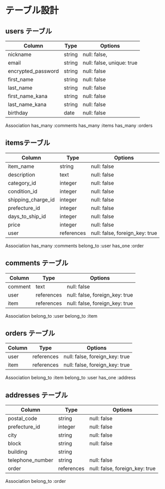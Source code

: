 # テーブル設計

## users テーブル

| Column             | Type       | Options                        |
| ------------------ | ---------- | ------------------------------ |
| nickname           | string     | null: false,                   |
| email              | string     | null: false, unique: true      |
| encrypted_password | string     | null: false                    |
| first_name         | string     | null: false                    |
| last_name          | string     | null: false                    |
| first_name_kana    | string     | null: false                    |
| last_name_kana     | string     | null: false                    |
| birthday           | date       | null: false                    |

Association
has_many :comments
has_many :items
has_many :orders

##  itemsテーブル

| Column             | Type       | Options                        |
| ------------------ | ---------- | ------------------------------ |
| item_name          | string     | null: false                    |
| description        | text       | null: false                    |
| category_id        | integer    | null: false                    |
| condition_id       | integer    | null: false                    |
| shipping_charge_id | integer    | null: false                    |
| prefecture_id      | integer    | null: false                    |
| days_to_ship_id    | integer    | null: false                    |
| price              | integer    | null: false                    |
| user               | references | null: false, foreign_key: true |

Association
has_many :comments
belong_to :user
has_one :order

## comments テーブル

| Column             | Type       | Options                        |
| ------------------ | ---------- | ------------------------------ |
| comment            | text       | null: false                    |
| user               | references | null: false, foreign_key: true |
| item               | references | null: false, foreign_key: true |

Association
belong_to :user
belong_to :item

## orders テーブル

| Column             | Type       | Options                        |
| ------------------ | ---------- | ------------------------------ |
| user               | references | null: false, foreign_key: true |
| item               | references | null: false, foreign_key: true |

Association
belong_to :item
belong_to :user
has_one :address

## addresses テーブル

| Column             | Type       | Options                        |
| ------------------ | ---------- | ------------------------------ |
| postal_code        | string     | null: false                    |
| prefecture_id      | integer    | null: false                    |
| city               | string     | null: false                    |
| block              | string     | null: false                    |
| building           | string     |                                |
| telephone_number   | string     | null: false                    |
| order              | references | null: false, foreign_key: true |

Association
belong_to :order
